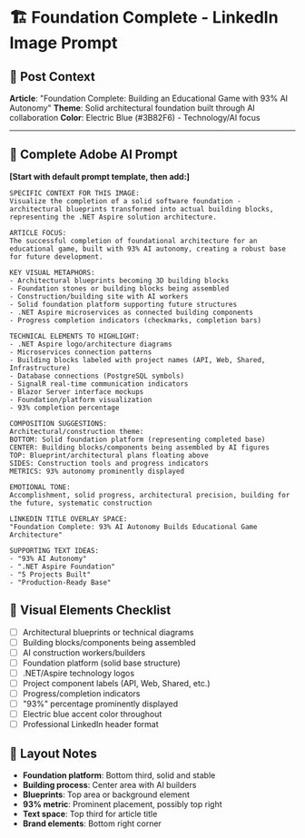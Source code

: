 # 🏗️ Foundation Complete - LinkedIn Image Prompt

## 🎯 Post Context

**Article**: "Foundation Complete: Building an Educational Game with 93% AI Autonomy"
**Theme**: Solid architectural foundation built through AI collaboration
**Color**: Electric Blue (#3B82F6) - Technology/AI focus

---

## 📝 Complete Adobe AI Prompt

**[Start with default prompt template, then add:]**

```
SPECIFIC CONTEXT FOR THIS IMAGE:
Visualize the completion of a solid software foundation - architectural blueprints transformed into actual building blocks, representing the .NET Aspire solution architecture.

ARTICLE FOCUS:
The successful completion of foundational architecture for an educational game, built with 93% AI autonomy, creating a robust base for future development.

KEY VISUAL METAPHORS:
- Architectural blueprints becoming 3D building blocks
- Foundation stones or building blocks being assembled
- Construction/building site with AI workers
- Solid foundation platform supporting future structures
- .NET Aspire microservices as connected building components
- Progress completion indicators (checkmarks, completion bars)

TECHNICAL ELEMENTS TO HIGHLIGHT:
- .NET Aspire logo/architecture diagrams
- Microservices connection patterns
- Building blocks labeled with project names (API, Web, Shared, Infrastructure)
- Database connections (PostgreSQL symbols)
- SignalR real-time communication indicators
- Blazor Server interface mockups
- Foundation/platform visualization
- 93% completion percentage

COMPOSITION SUGGESTIONS:
Architectural/construction theme:
BOTTOM: Solid foundation platform (representing completed base)
CENTER: Building blocks/components being assembled by AI figures
TOP: Blueprint/architectural plans floating above
SIDES: Construction tools and progress indicators
METRICS: 93% autonomy prominently displayed

EMOTIONAL TONE:
Accomplishment, solid progress, architectural precision, building for the future, systematic construction

LINKEDIN TITLE OVERLAY SPACE:
"Foundation Complete: 93% AI Autonomy Builds Educational Game Architecture"

SUPPORTING TEXT IDEAS:
- "93% AI Autonomy"
- ".NET Aspire Foundation"
- "5 Projects Built"
- "Production-Ready Base"
```

## 🎨 Visual Elements Checklist

- [ ] Architectural blueprints or technical diagrams
- [ ] Building blocks/components being assembled
- [ ] AI construction workers/builders
- [ ] Foundation platform (solid base structure)
- [ ] .NET/Aspire technology logos
- [ ] Project component labels (API, Web, Shared, etc.)
- [ ] Progress/completion indicators
- [ ] "93%" percentage prominently displayed
- [ ] Electric blue accent color throughout
- [ ] Professional LinkedIn header format

## 📐 Layout Notes

- **Foundation platform**: Bottom third, solid and stable
- **Building process**: Center area with AI builders
- **Blueprints**: Top area or background element
- **93% metric**: Prominent placement, possibly top right
- **Text space**: Top third for article title
- **Brand elements**: Bottom right corner
